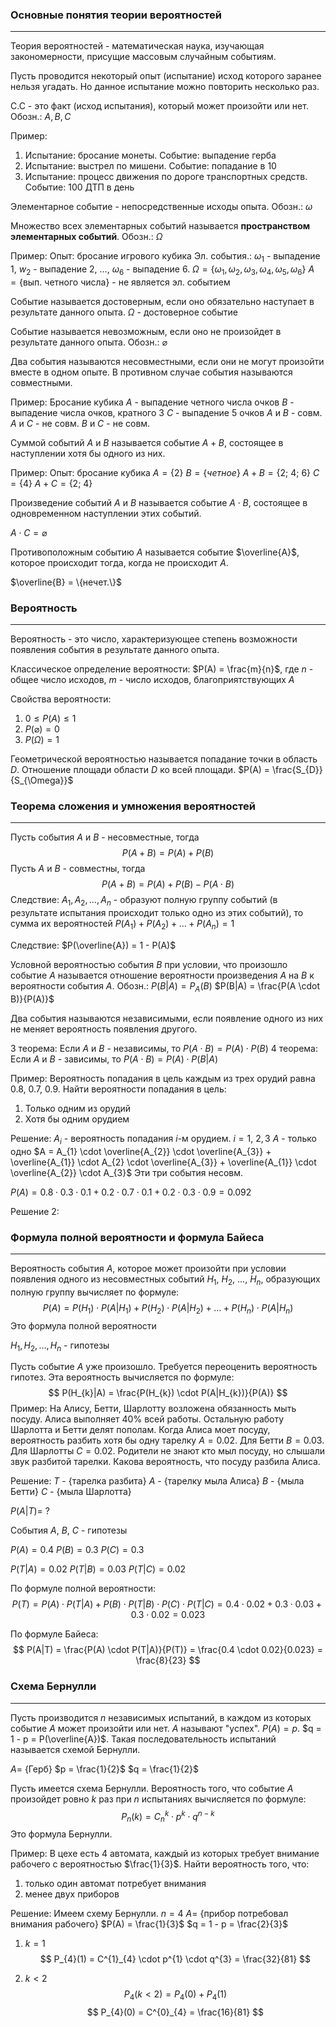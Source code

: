 ### Основные понятия теории вероятностей
---
Теория вероятностей - математическая наука, изучающая закономерности, присущие массовым случайным событиям.

Пусть проводится некоторый опыт (испытание) исход которого заранее нельзя угадать. Но данное испытание можно повторить несколько раз.

С.С - это факт (исход испытания), который может произойти или нет.
Обозн.: $A, B, C$

Пример:
1. Испытание: бросание монеты. Событие: выпадение герба
2. Испытание: выстрел по мишени. Событие: попадание в 10
3. Испытание: процесс движения по дороге транспортных средств. Событие: 100 ДТП в день

Элементарное событие - непосредственные исходы опыта.
Обозн.: $\omega$

Множество всех элементарных событий называется **пространством элементарных событий**.
Обозн.: $\Omega$

Пример:
Опыт: бросание игрового кубика
Эл. события.: $\omega_{1}$ - выпадение 1, $w_{2}$ - выпадение 2, $\dots$, $\omega_{6}$ - выпадение 6.
$\Omega = \{\omega_{1}, \omega_{2}, \omega_{3}, \omega_{4}, \omega_{5}, \omega_{6}\}$
$A = \{\text{вып. четного числа}\}$ - не является эл. событием

Событие называется достоверным, если оно обязательно наступает в результате данного опыта.
$\Omega$ - достоверное событие

Событие называется невозможным, если оно не произойдет в результате данного опыта.
Обозн.: $\varnothing$

Два события называются несовместными, если они не могут произойти вместе в одном опыте. В противном случае события называются совместными.

Пример:
Бросание кубика
$A$ - выпадение четного числа очков
$B$ - выпадение числа очков, кратного 3
$C$ - выпадение 5 очков
$A$ и $B$ - совм.
$A$ и $C$ - не совм.
$B$ и $C$ - не совм.

Суммой событий $A$ и $B$ называется событие $A + B$, состоящее в наступлении хотя бы одного из них.

Пример:
Опыт: бросание кубика
$A = \{2\}$
$B = \{четное\}$
$A + B = \{2;\ 4;\ 6\}$
$C = \{4\}$
$A + C = \{2;\ 4\}$

Произведение событий $A$ и $B$ называется событие $A \cdot B$, состоящее в одновременном наступлении этих событий.

$A \cdot C = \varnothing$

Противоположным событию $A$ называется событие $\overline{A}$, которое происходит тогда, когда не происходит $A$.

$\overline{B} = \{нечет.\}$

### Вероятность
---
Вероятность - это число, характеризующее степень возможности появления события в результате данного опыта.

Классическое определение вероятности:
$P(A) = \frac{m}{n}$, где $n$ - общее число исходов, $m$ - число исходов, благоприятствующих $A$

Свойства вероятности:
1. $0 \le P(A) \le 1$
2. $P(\varnothing) = 0$
3. $P(\Omega) = 1$

Геометрической вероятностью называется попадание точки в область $D$. Отношение площади области $D$ ко всей площади.
$P(A) = \frac{S_{D}}{S_{\Omega}}$

### Теорема сложения и умножения вероятностей
---
Пусть события $A$ и $B$ - несовместные, тогда 
$$P(A + B) = P(A) + P(B)$$
Пусть $A$ и $B$ - совместны, тогда
$$
P(A+B) = P(A) + P(B) - P(A \cdot B)
$$
Следствие: $A_{1}, A_{2},  \dots, A_{n}$  - образуют полную группу событий (в результате испытания происходит только одно из этих событий), то сумма их вероятностей $P(A_{1}) + P(A_{2}) + \dots + P(A_{n}) = 1$

Следствие: $P(\overline{A}) = 1 - P(A)$
 
Условной вероятностью события $B$ при условии, что произошло событие $A$ называется отношение вероятности произведения $A$ на $B$ к вероятности события $A$.
Обозн.:
$P(B|A) = P_{A}(B)$
$P(B|A) = \frac{P(A \cdot B)}{P(A)}$

Два события называются независимыми, если появление одного из них не меняет вероятность появления другого.

3 теорема:
Если $A$ и $B$ - независимы, то $P(A \cdot B) = P(A) \cdot P(B)$
4 теорема:
Если $A$ и $B$ - зависимы, то $P(A \cdot B) = P(A) \cdot P(B|A)$

Пример:
Вероятность попадания в цель каждым из трех орудий равна $0.8,\ 0.7,\ 0.9$. Найти вероятности попадания в цель:
1. Только одним из орудий
2. Хотя бы одним орудием

Решение:
$A_{i}$ - вероятность попадания $i$-м орудием. $i = 1,\ 2, 3$
$A$ - только одно
$A = A_{1} \cdot \overline{A_{2}} \cdot \overline{A_{3}} + \overline{A_{1}} \cdot A_{2} \cdot \overline{A_{3}} + \overline{A_{1}} \cdot \overline{A_{2}} \cdot A_{3}$
Эти три события несовм.

$P(A) = 0.8 \cdot 0.3 \cdot 0.1 + 0.2 \cdot 0.7 \cdot 0.1 + 0.2 \cdot 0.3 \cdot 0.9 = 0.092$

Решение 2:

### Формула полной вероятности и формула Байеса
---
Вероятность события $A$, которое может произойти при условии появления одного из несовместных событий $H_{1},\ H_{2},\ \dots,\ H_{n}$, образующих полную группу вычисляет по формуле:
$$
P(A) = P(H_{1}) \cdot P(A|H_{1}) + P(H_{2}) \cdot P(A|H_{2}) + \dots + P(H_{n}) \cdot P(A|H_{n})
$$
Это формула полной вероятности

$H_{1}, H_{2}, \dots, H_n$ - гипотезы

Пусть событие $A$ уже произошло. Требуется переоценить вероятность гипотез. Эта вероятность вычисляется по формуле:
$$
P(H_{k}|A) = \frac{P(H_{k}) \cdot P(A|H_{k})}{P(A)}
$$
Пример:
На Алису, Бетти, Шарлотту возложена обязанность мыть посуду. Алиса выполняет $40\%$ всей работы. Остальную работу Шарлотта и Бетти делят пополам. Когда Алиса моет посуду, вероятность разбить хотя бы одну тарелку $A = 0.02$. Для Бетти $B = 0.03$. Для Шарлотты $C = 0.02$. Родители не знают кто мыл посуду, но слышали звук разбитой тарелки. Какова вероятность, что посуду разбила Алиса.

Решение:
$T$ - {тарелка разбита}
$A$ - {тарелку мыла Алиса}
$B$ - {мыла Бетти}
$C$ - {мыла Шарлотта}

$P(A|T) =\ ?$

События $A,\ B,\ C$ - гипотезы

$P(A) = 0.4$
$P(B) = 0.3$
$P(C) = 0.3$

$P(T|A) = 0.02$
$P(T|B) = 0.03$
$P(T|C) = 0.02$

По формуле полной вероятности:
$$
P(T) = P(A) \cdot P(T|A) + P(B) \cdot P(T|B) \cdot P(C) \cdot P(T|C) = 0.4 \cdot 0.02 + 0.3 \cdot 0.03 + 0.3 \cdot 0.02 = 0.023
$$

По формуле Байеса:
$$
P(A|T) = \frac{P(A) \cdot P(T|A)}{P(T)} = \frac{0.4 \cdot 0.02}{0.023} = \frac{8}{23}
$$

### Схема Бернулли
---
Пусть производится $n$ независимых испытаний, в каждом из которых событие $A$ может произойти или нет. $A$ называют "успех". $P(A) = p$. $q = 1 - p = P(\overline{A})$. Такая последовательность испытаний называется схемой Бернулли.

$A =$ {Герб}
$p = \frac{1}{2}$
$q = \frac{1}{2}$

Пусть имеется схема Бернулли. Вероятность того, что событие $A$ произойдет ровно $k$ раз при $n$ испытаниях вычисляется по формуле:
$$
P_{n}(k) = C^{k}_{n} \cdot p^{k} \cdot q^{n-k}
$$
Это формула Бернулли.

Пример:
В цехе есть 4 автомата, каждый из которых требует внимание рабочего с вероятностью $\frac{1}{3}$. Найти вероятность того, что:
1. только один автомат потребует внимания
2. менее двух приборов

Решение:
Имеем схему Бернулли. $n = 4$
$A =$ {прибор потребовал внимания рабочего}
$P(A) = \frac{1}{3}$
$q = 1 - p = \frac{2}{3}$

1. $k = 1$
$$
P_{4}(1) = C^{1}_{4} \cdot p^{1} \cdot q^{3} = \frac{32}{81}
$$

2. $k < 2$
$$
P_{4}(k < 2) = P_{4}(0) + P_{4}(1)
$$
$$
P_{4}(0) = C^{0}_{4} = \frac{16}{81}
$$
